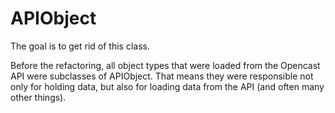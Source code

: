 # APIObject

The goal is to get rid of this class.

Before the refactoring, all object types that were loaded from the Opencast API were subclasses of APIObject. That means
they were responsible not only for holding data, but also for loading data from the API (and often many other things).

